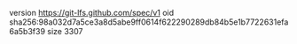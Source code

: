 version https://git-lfs.github.com/spec/v1
oid sha256:98a032d7a5ce3a8d5abe9ff0614f622290289db84b5e1b7722631efa6a5b3f39
size 3307
